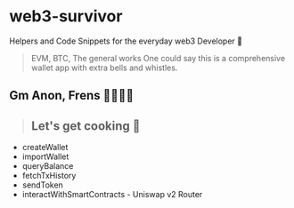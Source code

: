 # web3-survivor

Helpers and Code Snippets for the everyday web3 Developer 💪

> EVM, BTC, The general works
> One could say this is a comprehensive wallet app with extra bells and whistles.

## Gm Anon, Frens 🦸🦸🦸🦸

<!-- todo: Basic Introduction to the differences between EVM blockchains and whatnot -->
<!-- todo: explain rpcs, basic onboarding stuff -->

<!-- todo:  links to standard docuimentations for the chains supported -->

<!-- todo: direction on how to get to web and nodejs directories in this repository ...basically how to find your way around -->

> ## Let's get cooking 🍳

- createWallet
- importWallet
- queryBalance
- fetchTxHistory
- sendToken
- interactWithSmartContracts - Uniswap v2 Router
